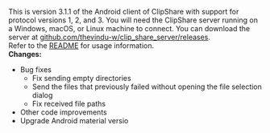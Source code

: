This is version 3.1.1 of the Android client of ClipShare with support for protocol versions 1, 2, and 3.
You will need the ClipShare server running on a Windows, macOS, or Linux machine to connect. You can download the server at [github.com/thevindu-w/clip_share_server/releases](https://github.com/thevindu-w/clip_share_server/releases).
<br>
Refer to the [README](https://github.com/thevindu-w/clip_share_client/#how-to-use) for usage information.
<br>
**Changes:**
- Bug fixes
  - Fix sending empty directories
  - Send the files that previously failed without opening the file selection dialog
  - Fix received file paths
- Other code improvements
- Upgrade Android material versio